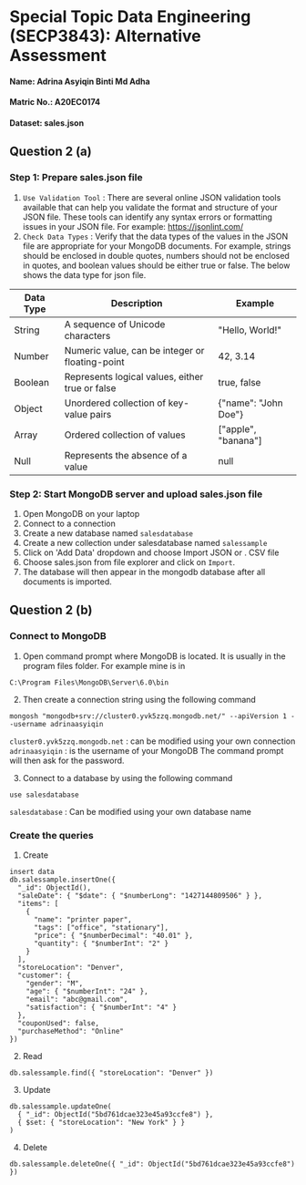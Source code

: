 # Special Topic Data Engineering (SECP3843): Alternative Assessment

#### Name: Adrina Asyiqin Binti Md Adha
#### Matric No.: A20EC0174
#### Dataset: sales.json

## Question 2 (a)
### Step 1: Prepare sales.json file 
1. `Use Validation Tool` : There are several online JSON validation tools available that can help you validate the format and structure of your JSON file. These tools can identify any syntax errors or formatting issues in your JSON file. For example: https://jsonlint.com/
2. `Check Data Types` : Verify that the data types of the values in the JSON file are appropriate for your MongoDB documents. For example, strings should be enclosed in double quotes, numbers should not be enclosed in quotes, and boolean values should be either true or false. The below shows the data type for json file.

| Data Type | Description                                        | Example             |
|-----------|----------------------------------------------------|---------------------|
| String    | A sequence of Unicode characters                   | "Hello, World!"     |
| Number    | Numeric value, can be integer or floating-point    | 42, 3.14            |
| Boolean   | Represents logical values, either true or false    | true, false         |
| Object    | Unordered collection of key-value pairs            | {"name": "John Doe"}|
| Array     | Ordered collection of values                       | ["apple", "banana"] |
| Null      | Represents the absence of a value                  | null                |

### Step 2: Start MongoDB server and upload sales.json file
1. Open MongoDB on your laptop 
2. Connect to a connection
3. Create a new database named `salesdatabase`
4. Create a new collection under salesdatabase named `salessample` 
5. Click on 'Add Data' dropdown and choose Import JSON or . CSV file
6. Choose sales.json from file explorer and click on `Import`.
7. The database will then appear in the mongodb database after all documents is imported.

## Question 2 (b)

### Connect to MongoDB
1. Open command prompt where MongoDB is located. It is usually in the program files folder. For example mine is in 
```
C:\Program Files\MongoDB\Server\6.0\bin
```
2. Then create a connection string using the following command 
```
mongosh "mongodb+srv://cluster0.yvk5zzq.mongodb.net/" --apiVersion 1 --username adrinaasyiqin
```
`cluster0.yvk5zzq.mongodb.net` : can be modified using your own connection
`adrinaasyiqin` : is the username of your MongoDB
The command prompt will then ask for the password.

3. Connect to a database by using the following command
```
use salesdatabase
```
`salesdatabase` : Can be modified using your own database name

### Create the queries
1. Create
```
insert data
db.salessample.insertOne({
  "_id": ObjectId(),
  "saleDate": { "$date": { "$numberLong": "1427144809506" } },
  "items": [
    {
      "name": "printer paper",
      "tags": ["office", "stationary"],
      "price": { "$numberDecimal": "40.01" },
      "quantity": { "$numberInt": "2" }
    }
  ],
  "storeLocation": "Denver",
  "customer": {
    "gender": "M",
    "age": { "$numberInt": "24" },
    "email": "abc@gmail.com",
    "satisfaction": { "$numberInt": "4" }
  },
  "couponUsed": false,
  "purchaseMethod": "Online"
})

```
2. Read
```
db.salessample.find({ "storeLocation": "Denver" })
```
3. Update
```
db.salessample.updateOne(
  { "_id": ObjectId("5bd761dcae323e45a93ccfe8") },
  { $set: { "storeLocation": "New York" } }
)
```
4. Delete
```
db.salessample.deleteOne({ "_id": ObjectId("5bd761dcae323e45a93ccfe8") })
```
